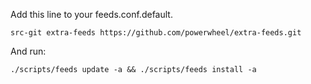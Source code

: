 Add this line to your feeds.conf.default.


`src-git extra-feeds https://github.com/powerwheel/extra-feeds.git`

And run:


`./scripts/feeds update -a && ./scripts/feeds install -a`
